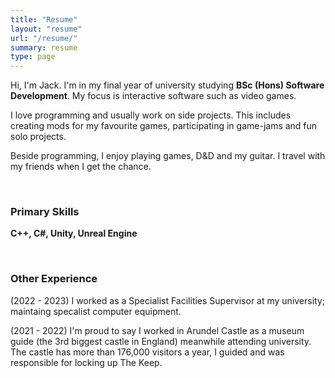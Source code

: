 ```yaml
---
title: "Resume"
layout: "resume"
url: "/resume/"
summary: resume
type: page
---
```

Hi, I'm Jack. I'm in my final year of university studying **BSc (Hons) Software Development**. My focus is interactive software such as video games.

I love programming and usually work on side projects. This includes creating mods for my favourite games, participating in game-jams and fun solo projects.

Beside programming, I enjoy playing games, D&D and my guitar. I travel with my friends when I get the chance.

 ⠀

### Primary Skills
**C++, C#, Unity, Unreal Engine**

 ⠀

### Other Experience
(2022 - 2023) I worked as a Specialist Facilities Supervisor at my university; maintaing specalist computer equipment.

(2021 - 2022) I'm proud to say I worked in Arundel Castle as a museum guide (the 3rd biggest castle in England) meanwhile attending university. The castle has more than 176,000 visitors a year, I guided and was responsible for locking up The Keep.